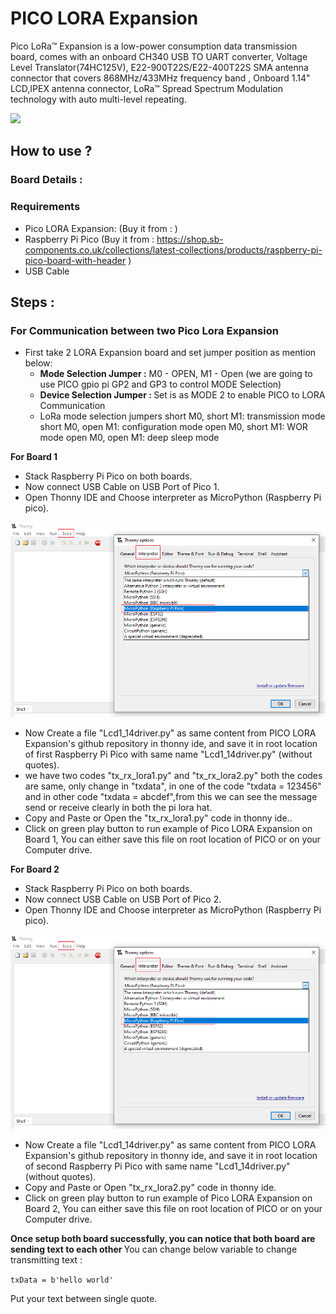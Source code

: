 # PICO LORA Expansion

Pico LoRa™ Expansion is a low-power consumption data transmission board, comes with an onboard CH340 USB TO UART converter, Voltage Level Translator(74HC125V), E22-900T22S/E22-400T22S SMA antenna connector that covers 868MHz/433MHz frequency band , Onboard 1.14" LCD,IPEX antenna connector, LoRa™ Spread Spectrum Modulation technology with auto multi-level repeating.

<img src="https://learn.sb-components.co.uk/images/9/94/Pico_lora_868.png" />

## How to use ?

### Board Details :



### Requirements

* Pico LORA Expansion: (Buy it from :  )
* Raspberry Pi Pico (Buy it from : https://shop.sb-components.co.uk/collections/latest-collections/products/raspberry-pi-pico-board-with-header )
* USB Cable


## Steps :

### For Communication between two Pico Lora Expansion

* First take 2 LORA Expansion board and set jumper position as mention below:
  * <b> Mode Selection Jumper :</b> M0 - OPEN, M1 - Open (we are going to use PICO gpio pi GP2 and GP3 to control MODE Selection)
  * <b> Device Selection Jumper : </b> Set is as MODE 2 to enable PICO to LORA Communication
  * LoRa mode selection jumpers
    short M0, short M1: transmission mode
    short M0, open M1: configuration mode
    open M0, short M1: WOR mode
    open M0, open M1: deep sleep mode

<b> For Board 1 </b>

* Stack Raspberry Pi Pico on both boards.
* Now connect USB Cable on USB Port of Pico 1.
* Open Thonny IDE and Choose interpreter as MicroPython (Raspberry Pi pico).

<img src="https://github.com/sbcshop/Raspberry-Pi-Pico-RFID-Expansion/blob/main/images/thonny-interpreter.PNG" />

* Now Create a file "Lcd1_14driver.py" as same content from PICO LORA Expansion's github repository in thonny ide, and save it in root location of first Raspberry Pi Pico with same name "Lcd1_14driver.py" (without quotes).
* we have two codes "tx_rx_lora1.py" and "tx_rx_lora2.py" both the codes are same, only change in "txdata", in one of the code "txdata = 123456" and in other code "txdata = abcdef",from this we can see the message send or receive clearly in both the pi lora hat.
* Copy and Paste or Open the "tx_rx_lora1.py" code in thonny ide..
* Click on green play button to run example of Pico LORA Expansion on Board 1, You can either save this file on root location of PICO or on your Computer drive.

<b> For Board 2 </b>

* Stack Raspberry Pi Pico on both boards.
* Now connect USB Cable on USB Port of Pico 2.
* Open Thonny IDE and Choose interpreter as MicroPython (Raspberry Pi pico).

<img src="https://github.com/sbcshop/Raspberry-Pi-Pico-RFID-Expansion/blob/main/images/thonny-interpreter.PNG" />

* Now Create a file "Lcd1_14driver.py" as same content from PICO LORA Expansion's github repository in thonny ide, and save it in root location of second Raspberry Pi Pico with same name "Lcd1_14driver.py" (without quotes).
* Copy and Paste or Open "tx_rx_lora2.py" code in thonny ide.
* Click on green play button to run example of Pico LORA Expansion on Board 2, You can either save this file on root location of PICO or on your Computer drive.

<b> Once setup both board successfully, you can notice that both board are sending text to each other </b>
You can change below variable to change transmitting text :

``` txData = b'hello world' ``` 

Put your text between single quote.
